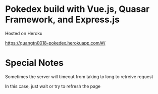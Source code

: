 # Pokedex build with Vue.js, Quasar Framework, and Express.js
Hosted on Heroku

https://quangtn0018-pokedex.herokuapp.com/#/

# Special Notes
Sometimes the server will timeout from taking to long to retreive request

In this case, just wait or try to refresh the page